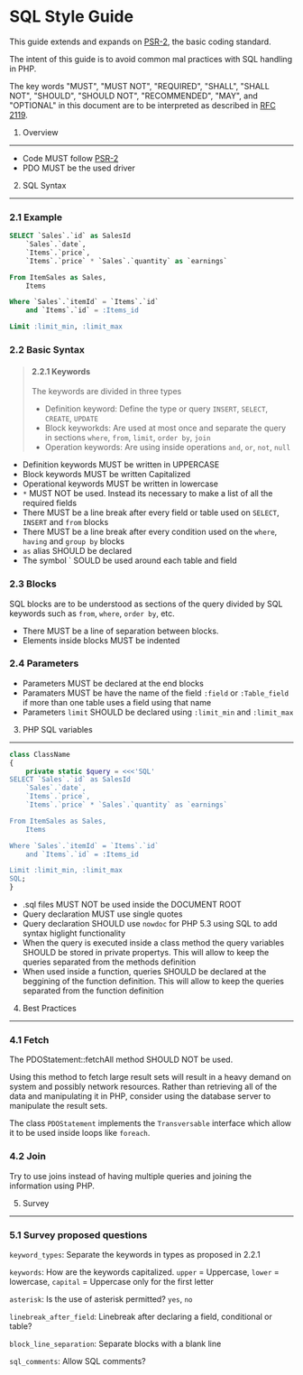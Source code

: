SQL Style Guide
===============

This guide extends and expands on [PSR-2][], the basic coding standard.

The intent of this guide is to avoid common mal practices with SQL handling in PHP.

The key words "MUST", "MUST NOT", "REQUIRED", "SHALL", "SHALL NOT", "SHOULD",
"SHOULD NOT", "RECOMMENDED", "MAY", and "OPTIONAL" in this document are to be
interpreted as described in [RFC 2119][].

[RFC 2119]: http://www.ietf.org/rfc/rfc2119.txt
[PSR-2]: https://github.com/php-fig/fig-standards/blob/master/accepted/PSR-2-coding-style-guide.md

1. Overview
-----------

- Code MUST follow [PSR-2][]
- PDO MUST be the used driver

2. SQL Syntax
--------------

### 2.1 Example

```SQL
SELECT `Sales`.`id` as SalesId
    `Sales`.`date`,
    `Items`.`price`,
    `Items`.`price` * `Sales`.`quantity` as `earnings`

From ItemSales as Sales,
    Items

Where `Sales`.`itemId` = `Items`.`id`
    and `Items`.`id` = :Items_id

Limit :limit_min, :limit_max
```

### 2.2 Basic Syntax

> #### 2.2.1 Keywords
> 
> The keywords are divided in three types
> 
> - Definition keyword: Define the type or query `INSERT`, `SELECT`, `CREATE`, `UPDATE`
> - Block keyworkds: Are used at most once and separate the query in sections `where`, `from`, `limit`, `order by`, `join`
> - Operation keywords: Are using inside operations `and`, `or`, `not`, `null`

- Definition keywords MUST be written in UPPERCASE
- Block keywords MUST be written Capitalized
- Operational keywords MUST be written in lowercase
- `*` MUST NOT be used. Instead its necessary to make a list of all the required fields
- There MUST be a line break after every field or table used on `SELECT`, `INSERT` and `from` blocks
- There MUST be a line break after every condition used on the `where`, `having` and `group by` blocks
- `as` alias SHOULD be declared
- The symbol ` SOULD be used around each table and field

### 2.3 Blocks

SQL blocks are to be understood as sections of the query divided by SQL keywords such as `from`, `where`, `order by`, etc.

- There MUST be a line of separation between blocks.
- Elements inside blocks MUST be indented

### 2.4 Parameters

- Parameters MUST be declared at the end blocks
- Paramaters MUST be have the name of the field `:field` or `:Table_field` if more than one table uses a field using that name
- Parameters `limit` SHOULD be declared using `:limit_min` and `:limit_max`

3. PHP SQL variables
--------------------

```PHP
class ClassName
{
    private static $query = <<<'SQL'
SELECT `Sales`.`id` as SalesId
    `Sales`.`date`,
    `Items`.`price`,
    `Items`.`price` * `Sales`.`quantity` as `earnings`

From ItemSales as Sales,
    Items

Where `Sales`.`itemId` = `Items`.`id`
    and `Items`.`id` = :Items_id

Limit :limit_min, :limit_max
SQL;
}
```

- .sql files MUST NOT be used inside the DOCUMENT ROOT
- Query declaration MUST use single quotes
- Query declaration SHOULD use `nowdoc` for PHP 5.3 using SQL to add syntax higlight functionality
- When the query is executed inside a class method the query variables SHOULD be stored in private propertys. This will allow to keep the queries separated from the methods definition
- When used inside a function, queries SHOULD be declared at the beggining of the function definition. This will allow to keep the queries separated from the function definition

4. Best Practices
-----------------

### 4.1 Fetch

The PDOStatement::fetchAll method SHOULD NOT be used.

Using this method to fetch large result sets will result in a heavy demand on system and possibly network resources. Rather than retrieving all of the data and manipulating it in PHP, consider using the database server to manipulate the result sets.

The class `PDOStatement` implements the `Transversable` interface which allow it to be used inside loops like `foreach`.

### 4.2 Join

Try to use joins instead of having multiple queries and joining the information using PHP.

5. Survey
---------

### 5.1 Survey proposed questions

`keyword_types`: Separate the keywords in types as proposed in 2.2.1

`keywords`: How are the keywords capitalized. `upper` = Uppercase, `lower` = lowercase, `capital` = Uppercase only for the first letter

`asterisk`: Is the use of asterisk permitted? `yes`, `no`

`linebreak_after_field`: Linebreak after declaring a field, conditional or table?

`block_line_separation`: Separate blocks with a blank line

`sql_comments`: Allow SQL comments?
